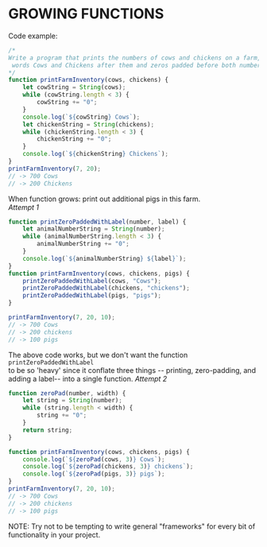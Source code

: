 # GROWING FUNCTIONS

Code example:
```javascript
/* 
Write a program that prints the numbers of cows and chickens on a farm, with the
 words Cows and Chickens after them and zeros padded before both numbers so that they are always three digits long.
*/
function printFarmInventory(cows, chickens) {
    let cowString = String(cows);
    while (cowString.length < 3) {
        cowString += "0";
    }
    console.log(`${cowString} Cows`);
    let chickenString = String(chickens);
    while (chickenString.length < 3) {
        chickenString += "0";
    }
    console.log(`${chickenString} Chickens`);
}
printFarmInventory(7, 20);
// -> 700 Cows
// -> 200 Chickens
```
When function grows: print out additional pigs in this farm.  
*Attempt 1*
```javascript
function printZeroPaddedWithLabel(number, label) {
    let animalNumberString = String(number);
    while (animalNumberString.length < 3) {
        animalNumberString += "0";
    }
    console.log(`${animalNumberString} ${label}`);
}
function printFarmInventory(cows, chickens, pigs) {
    printZeroPaddedWithLabel(cows, "Cows");
    printZeroPaddedWithLabel(chickens, "chickens");
    printZeroPaddedWithLabel(pigs, "pigs");
}

printFarmInventory(7, 20, 10);
// -> 700 Cows
// -> 200 chickens
// -> 100 pigs
```
The above code works, but we don't want the function `printZeroPaddedWithLabel`  
to be so 'heavy' since it conflate three things -- printing, zero-padding, and  
adding a label-- into a single function. 
*Attempt 2*
```javascript
function zeroPad(number, width) {
    let string = String(number);
    while (string.length < width) {
        string += "0";
    }
    return string;
}

function printFarmInventory(cows, chickens, pigs) {
    console.log(`${zeroPad(cows, 3)} Cows`);
    console.log(`${zeroPad(chickens, 3)} chickens`);
    console.log(`${zeroPad(pigs, 3)} pigs`);
}
printFarmInventory(7, 20, 10);
// -> 700 Cows
// -> 200 chickens
// -> 100 pigs
```
NOTE: Try not to be tempting to write general "frameworks" for every bit of functionality in your project.
